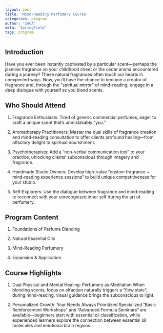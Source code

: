 ```yaml
---
layout: post
title: 'Mind-Reading Perfumery Course'
categories: program
author: 'IACA'
meta: 'Springfield'
tags: program
---
```


## Introduction

Have you ever been instantly captivated by a particular scent—perhaps the jasmine fragrance on your childhood street or the cedar aroma encountered during a journey? These natural fragrances often touch our hearts in unexpected ways. Now, you’ll have the chance to become a creator of fragrance and, through the "spiritual mirror" of mind-reading, engage in a deep dialogue with yourself as you blend scents.

## Who Should Attend

1. Fragrance Enthusiasts: Tired of generic commercial perfumes, eager to craft a unique scent that’s unmistakably “you.”

2. Aromatherapy Practitioners: Master the dual skills of fragrance creation and mind-reading consultation to offer clients profound healing—from olfactory delight to spiritual nourishment.

3. Psychotherapists: Add a “non-verbal communication tool” to your practice, unlocking clients’ subconscious through imagery and fragrance.

4. Handmade Studio Owners: Develop high-value “custom fragrance + mind-reading experience sessions” to build unique competitiveness for your studio.

5. Self-Explorers: Use the dialogue between fragrance and mind-reading to reconnect with your unrecognized inner self during the art of perfumery.

## Program Content

1. Foundations of Perfume Blending

2. Natural Essential Oils

3. Mind-Reading Perfumery

4. Expansion & Application

## Course Highlights

1. Dual Physical and Mental Healing: Perfumery as Meditation
   When blending scents, focus on olfaction naturally triggers a “flow state”; during mind-reading, visual guidance brings the subconscious to light.

2. Personalized Growth: Your Needs Always Prioritized
   Specialized “Basic Reinforcement Workshops” and “Advanced Formula Seminars” are available—beginners start with essential oil classification, while experienced learners explore the connection between essential oil molecules and emotional brain regions.
